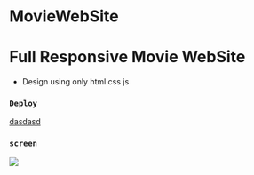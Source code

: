 # MovieWebSite
# Full Responsive Movie WebSite

- Design using only html css js
  
  
 ### `Deploy`
 <a href = "https://movie-web-html-css-js.netlify.app">dasdasd</a>



### `screen`


![](filmm-sitesi.gif)

